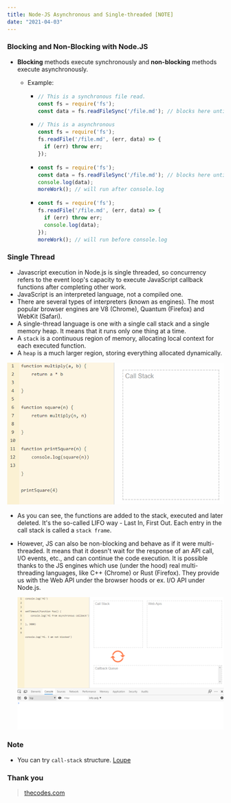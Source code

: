 ```yaml
---
title: Node-JS Asynchronous and Single-threaded [NOTE]
date: "2021-04-03"
---
```


### Blocking and Non-Blocking with Node.JS

- **Blocking** methods execute synchronously and **non-blocking** methods execute asynchronously.

  - Example:

    - ```javascript
      // This is a synchronous file read.
      const fs = require('fs');
      const data = fs.readFileSync('/file.md'); // blocks here until file is read
      ```

    - ```javascript
      // This is a asynchronous
      const fs = require('fs');
      fs.readFile('/file.md', (err, data) => {
        if (err) throw err;
      });
      ```

    - ```javascript
      const fs = require('fs');
      const data = fs.readFileSync('/file.md'); // blocks here until file is read
      console.log(data);
      moreWork(); // will run after console.log
      ```

    - ```javascript
      const fs = require('fs');
      fs.readFile('/file.md', (err, data) => {
        if (err) throw err;
        console.log(data);
      });
      moreWork(); // will run before console.log
      ```



### Single Thread

- Javascript execution in Node.js is single threaded, so concurrency refers to the event loop's capacity to execute JavaScript callback functions after completing other work.
- JavaScript is an interpreted language, not a compiled one.
- There are several types of interpreters (known as engines). The most popular browser engines are V8 (Chrome), Quantum (Firefox) and WebKit (Safari).
- A single-thread language is one with a single call stack and a single memory heap. It means that it runs only one thing at a time.
- A `stack` is a continuous region of memory, allocating local context for each executed function.
- A `heap` is a much larger region, storing everything allocated dynamically.

![](./stack.gif)

- As you can see, the functions are added to the stack, executed and later deleted. It's the so-called LIFO way - Last In, First Out. Each entry in the call stack is called a `stack frame`.

- However, JS can also be non-blocking and behave as if it were multi-threaded. It means that it doesn't wait for the response of an API call, I/O events, etc., and can continue the code execution. It is possible thanks to the JS engines which use (under the hood) real multi-threading languages, like C++ (Chrome) or Rust (Firefox). They provide us with the Web API under the browser hoods or ex. I/O API under Node.js.

  ![](./callback-queue.gif)

### Note

- You can try ``call-stack`` structure. [Loupe](http://latentflip.com/loupe)

### Thank you

> [thecodes.com](https://thecodest.co/blog/asynchronous-and-single-threaded-javascript-meet-the-event-loop)
